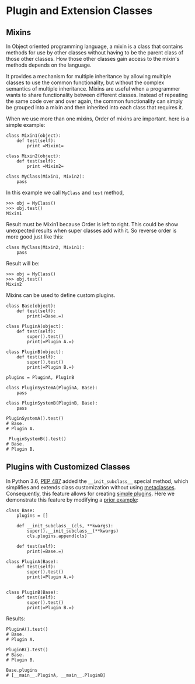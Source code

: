 # Plugin and Extension Classes




## Mixins


In Object oriented programming language, a mixin is a class that contains methods for use by other classes without having to be the parent class of those other classes. How those other classes gain access to the mixin's methods depends on the language.

It provides a mechanism for multiple inheritance by allowing multiple classes to use the common functionality, but without the complex semantics of multiple inheritance. Mixins are useful when a programmer wants to share functionality between different classes. Instead of repeating the same code over and over again, the common functionality can simply be grouped into a mixin and then inherited into each class that requires it.

When we use more than one mixins, Order of mixins are important. here is a simple example:

```
class Mixin1(object):
    def test(self):
        print =Mixin1=

class Mixin2(object):
    def test(self):
        print =Mixin2=

class MyClass(Mixin1, Mixin2):
    pass

```

In this example we call `MyClass` and `test` method,

```
>>> obj = MyClass()
>>> obj.test()
Mixin1

```

Result must be Mixin1 because Order is left to right. This could be show unexpected results when super classes add with it. So reverse order is more good just like this:

```
class MyClass(Mixin2, Mixin1):
    pass

```

Result will be:

```
>>> obj = MyClass()
>>> obj.test()
Mixin2

```

Mixins can be used to define custom plugins.

```
class Base(object):
    def test(self):
        print(=Base.=)

class PluginA(object):
    def test(self):
        super().test()
        print(=Plugin A.=)

class PluginB(object):
    def test(self):
        super().test()
        print(=Plugin B.=)

plugins = PluginA, PluginB

class PluginSystemA(PluginA, Base):
    pass

class PluginSystemB(PluginB, Base):
    pass

PluginSystemA().test()
# Base.
# Plugin A.

 PluginSystemB().test()
# Base.
# Plugin B.

```



## Plugins with Customized Classes


In Python 3.6, [PEP 487](https://www.python.org/dev/peps/pep-0487/) added the `__init_subclass__` special method, which simplifies and extends class customization without using [metaclasses](https://stackoverflow.com/documentation/python/286/metaclasses/1024/basic-metaclasses#t=201701281924306984892).  Consequently, this feature allows for creating [simple plugins](https://docs.python.org/3/whatsnew/3.6.html#pep-487-simpler-customization-of-class-creation).  Here we demonstrate this feature by modifying a [prior example](https://stackoverflow.com/documentation/python/4724/plugins-and-extensions/16584/mixins#t=201701281926381480967):

```
class Base:
    plugins = []

    def __init_subclass__(cls, **kwargs):
        super().__init_subclass__(**kwargs)
        cls.plugins.append(cls)
    
    def test(self):
        print(=Base.=)

class PluginA(Base):
    def test(self):
        super().test()
        print(=Plugin A.=)
    

class PluginB(Base):
    def test(self):
        super().test()
        print(=Plugin B.=)

```

Results:

```
PluginA().test()
# Base.
# Plugin A.

PluginB().test()
# Base.
# Plugin B.

Base.plugins
# [__main__.PluginA, __main__.PluginB]

```

